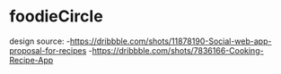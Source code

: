 # foodieCircle

design source: -https://dribbble.com/shots/11878190-Social-web-app-proposal-for-recipes -https://dribbble.com/shots/7836166-Cooking-Recipe-App
